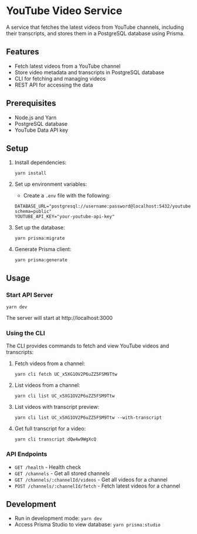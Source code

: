 # YouTube Video Service

A service that fetches the latest videos from YouTube channels, including their transcripts, and stores them in a PostgreSQL database using Prisma.

## Features

- Fetch latest videos from a YouTube channel
- Store video metadata and transcripts in PostgreSQL database
- CLI for fetching and managing videos
- REST API for accessing the data

## Prerequisites

- Node.js and Yarn
- PostgreSQL database
- YouTube Data API key

## Setup

1. Install dependencies:
   ```
   yarn install
   ```

2. Set up environment variables:
   - Create a `.env` file with the following:
   ```
   DATABASE_URL="postgresql://username:password@localhost:5432/youtube_service?schema=public"
   YOUTUBE_API_KEY="your-youtube-api-key"
   ```

3. Set up the database:
   ```
   yarn prisma:migrate
   ```

4. Generate Prisma client:
   ```
   yarn prisma:generate
   ```

## Usage

### Start API Server

```
yarn dev
```

The server will start at http://localhost:3000

### Using the CLI

The CLI provides commands to fetch and view YouTube videos and transcripts:

1. Fetch videos from a channel:
   ```
   yarn cli fetch UC_x5XG1OV2P6uZZ5FSM9Ttw
   ```

2. List videos from a channel:
   ```
   yarn cli list UC_x5XG1OV2P6uZZ5FSM9Ttw
   ```

3. List videos with transcript preview:
   ```
   yarn cli list UC_x5XG1OV2P6uZZ5FSM9Ttw --with-transcript
   ```

4. Get full transcript for a video:
   ```
   yarn cli transcript dQw4w9WgXcQ
   ```

### API Endpoints

- `GET /health` - Health check
- `GET /channels` - Get all stored channels
- `GET /channels/:channelId/videos` - Get all videos for a channel
- `POST /channels/:channelId/fetch` - Fetch latest videos for a channel

## Development

- Run in development mode: `yarn dev`
- Access Prisma Studio to view database: `yarn prisma:studio`
